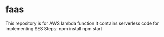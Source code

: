 # faas
This repository is for AWS lambda function
It contains serverless code for implementing SES
Steps:
npm install
npm start